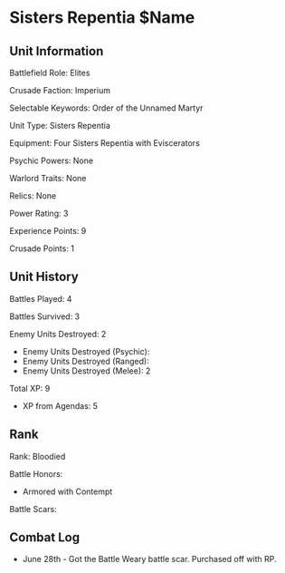 Sisters Repentia $Name
====

Unit Information
----

Battlefield Role: Elites

Crusade Faction: Imperium

Selectable Keywords: Order of the Unnamed Martyr


Unit Type: Sisters Repentia

Equipment: Four Sisters Repentia with Eviscerators 

Psychic Powers: None

Warlord Traits: None

Relics: None


Power Rating: 3

Experience Points: 9

Crusade Points: 1


Unit History
---
Battles Played: 4

Battles Survived: 3

Enemy Units Destroyed: 2
* Enemy Units Destroyed (Psychic):
* Enemy Units Destroyed (Ranged):
* Enemy Units Destroyed (Melee): 2

Total XP: 9
* XP from Agendas: 5

Rank
----
Rank: Bloodied

Battle Honors:
* Armored with Contempt

Battle Scars:


Combat Log
---
* June 28th - Got the Battle Weary battle scar. Purchased off with RP.